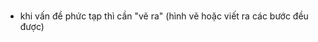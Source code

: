 #

<!-- ^ đảm bảo code của mình k ảnh hưởng đến các chức năng khác -->
<!-- ^ phải hiểu được mong muốn của user, chứ k phải là làm theo 100% task, ví dụ task110 -->
- khi vấn đề phức tạp thì cần "vẽ ra" (hình vẽ hoặc viết ra các bước đều được)
<!-- để không mất phương hướng -->

